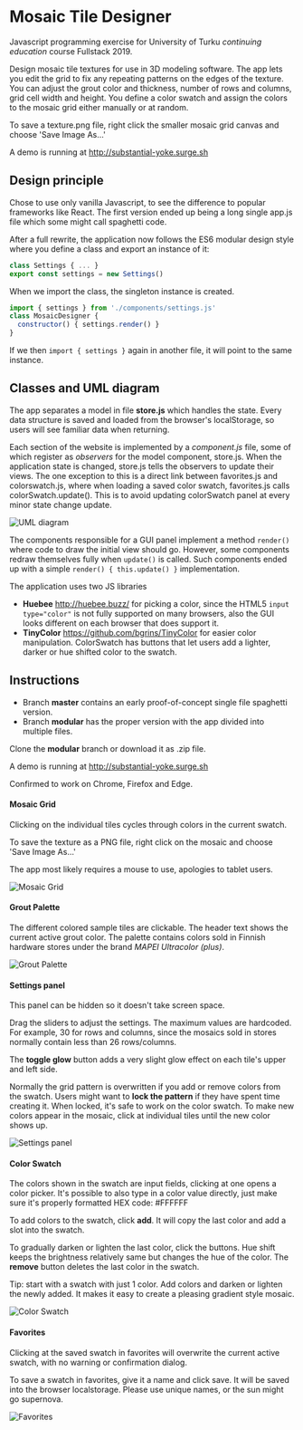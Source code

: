 # Mosaic Tile Designer

Javascript programming exercise for University of Turku _continuing education_ course Fullstack 2019. 

Design mosaic tile textures for use in 3D modeling software. The app lets you edit the grid to fix any repeating patterns on the edges of the texture. You can adjust the grout color and thickness, number of rows and columns, grid cell width and height. You define a color swatch and assign the colors to the mosaic grid either manually or at random.

To save a texture.png file, right click the smaller mosaic grid canvas and choose 'Save Image As...'

A demo is running at http://substantial-yoke.surge.sh

## Design principle
Chose to use only vanilla Javascript, to see the difference to popular frameworks like React. The first version ended up being a long single app.js file which some might call spaghetti code.

After a full rewrite, the application now follows the ES6 modular design style where you define a class and export an instance of it:

```javascript
class Settings { ... }
export const settings = new Settings()
```
When we import the class, the singleton instance is created.  

```javascript
import { settings } from './components/settings.js'
class MosaicDesigner { 
  constructor() { settings.render() }
}
```
If we then `import { settings }` again in another file, it will point to the same instance.

## Classes and UML diagram
The app separates a model in file **store.js** which handles the state. Every data structure is saved and loaded from the browser's localStorage, so users will see familiar data when returning.

Each section of the website is implemented by a _component.js_ file, some of which register as _observers_ for the model component, store.js. When the application state is changed, store.js tells the observers to update their views. The one exception to this is a direct link between favorites.js and colorswatch.js, where when loading a saved color swatch, favorites.js calls colorSwatch.update(). This is to avoid updating colorSwatch panel at every minor state change update. 

![UML diagram](https://gitlab.utu.fi/sipesa/mosaic-tile-designer/raw/modular/img/MosaicTileDesignerUML.svg)

The components responsible for a GUI panel implement a method `render()` where code to draw the initial view should go. However, some components redraw themselves fully when `update()` is called. Such components ended up with a simple `render() { this.update() }` implementation.

The application uses two JS libraries
- **Huebee** http://huebee.buzz/ for picking a color, since the HTML5 `input type="color"` is not fully supported on many browsers, also the GUI looks different on each browser that does support it.
- **TinyColor** https://github.com/bgrins/TinyColor for easier color manipulation. ColorSwatch has buttons that let users add a lighter, darker or hue shifted color to the swatch.

## Instructions

- Branch **master** contains an early proof-of-concept single file spaghetti version.
- Branch **modular** has the proper version with the app divided into multiple files.

Clone the **modular** branch or download it as .zip file. 

A demo is running at http://substantial-yoke.surge.sh

Confirmed to work on Chrome, Firefox and Edge.

#### Mosaic Grid
Clicking on the individual tiles cycles through colors in the current swatch.

To save the texture as a PNG file, right click on the mosaic and choose 'Save Image As...'

The app most likely requires a mouse to use, apologies to tablet users.

![Mosaic Grid](https://gitlab.utu.fi/sipesa/mosaic-tile-designer/raw/modular/img/canvas.png)

#### Grout Palette
The different colored sample tiles are clickable. The header text shows the current active grout color.
The palette contains colors sold in Finnish hardware stores under the brand _MAPEI Ultracolor (plus)_.

![Grout Palette](https://gitlab.utu.fi/sipesa/mosaic-tile-designer/raw/modular/img/groutPalette.png)

#### Settings panel
This panel can be hidden so it doesn't take screen space.

Drag the sliders to adjust the settings. The maximum values are hardcoded. For example, 30 for rows and columns, since the mosaics sold in stores normally contain less than 26 rows/columns.

The **toggle glow** button adds a very slight glow effect on each tile's upper and left side.

Normally the grid pattern is overwritten if you add or remove colors from the swatch. Users might want to **lock the pattern** if they have spent time creating it. When locked, it's safe to work on the color swatch. To make new colors appear in the mosaic, click at individual tiles until the new color shows up.

![Settings panel](https://gitlab.utu.fi/sipesa/mosaic-tile-designer/raw/modular/img/settings.png)

#### Color Swatch
The colors shown in the swatch are input fields, clicking at one opens a color picker. It's possible to also type in a color value directly, just make sure it's properly formatted HEX code: #FFFFFF

To add colors to the swatch, click **add**. It will copy the last color and add a slot into the swatch. 

To gradually darken or lighten the last color, click the buttons. Hue shift keeps the brightness relatively same but changes the hue of the color. The **remove** button deletes the last color in the swatch.

Tip: start with a swatch with just 1 color. Add colors and darken or lighten the newly added. It makes it easy to create a pleasing gradient style mosaic.

![Color Swatch](https://gitlab.utu.fi/sipesa/mosaic-tile-designer/raw/modular/img/colorSwatch.png)

#### Favorites
Clicking at the saved swatch in favorites will overwrite the current active swatch, with no warning or confirmation dialog. 

To save a swatch in favorites, give it a name and click save. It will be saved into the browser localstorage. Please use unique names, or the sun might go supernova.

![Favorites](https://gitlab.utu.fi/sipesa/mosaic-tile-designer/raw/modular/img/favorites.png)
